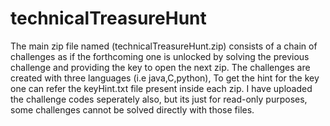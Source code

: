 # technicalTreasureHunt

The main zip file named (technicalTreasureHunt.zip) consists of a chain of challenges as if the forthcoming one is unlocked by solving the previous challenge and providing the key to open the next zip. The challenges are created with three languages (i.e java,C,python), To get the hint for the key one can refer the keyHint.txt file present inside each zip. I have uploaded the challenge codes seperately also, but its just for read-only purposes, some challenges cannot be solved directly with those files.
